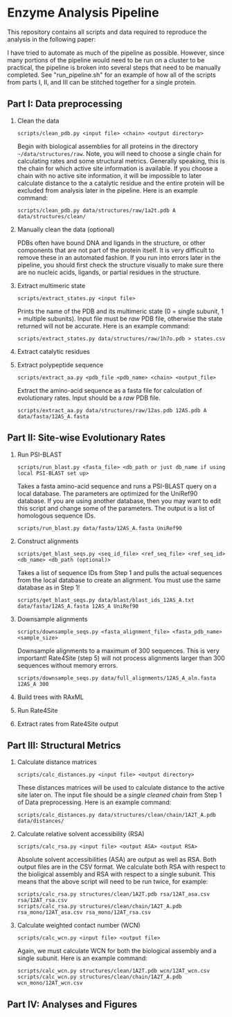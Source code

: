 # Enzyme Analysis Pipeline
This repository contains all scripts and data required to reproduce the analysis in the following paper:


I have tried to automate as much of the pipeline as possible. However, since many portions of the pipeline would need to be run on a cluster to be practical, the pipeline is broken into several steps that need to be manually completed. See "run_pipeline.sh" for an example of how all of the scripts from parts I, II, and III can be stitched together for a single protein.

## Part I: Data preprocessing

1.  Clean the data
    
    `scripts/clean_pdb.py <input file> <chain> <output directory>`
         
    Begin with biological assemblies for all proteins in the directory `~/data/structures/raw`. Note, you will need to choose a single chain for calculating rates and some structural metrics. Generally speaking, this is the chain for which active site information is available. If you choose a chain with no active site information, it will be impossible to later calculate distance to the a catalytic residue and the entire protein will be excluded from analysis later in the pipeline. Here is an example command:
         
    `scripts/clean_pdb.py data/structures/raw/1a2t.pdb A data/structures/clean/`

2.  Manually clean the data (optional)
    
    PDBs often have bound DNA and ligands in the structure, or other components that are not part of the protein itself. It is very difficult to remove these in an automated fashion. If you run into errors later in the pipeline, you should first check the structure visually to make sure there are no nucleic acids, ligands, or partial residues in the structure.

3.  Extract multimeric state

    `scripts/extract_states.py <input file>`
    
    Prints the name of the PDB and its multimeric state (0 = single subunit, 1 = multiple subunits). Input file must be _raw_ PDB file, otherwise the state returned will not be accurate. Here is an example command:
    
    `scripts/extract_states.py data/structures/raw/1h7o.pdb > states.csv`

4. Extract catalytic residues

5. Extract polypeptide sequence
   
   `scripts/extract_aa.py <pdb_file <pdb_name> <chain> <output_file>`
   
   Extract the amino-acid sequence as a fasta file for calculation of evolutionary rates. Input should be a _raw_ PDB file.
   
   `scripts/extract_aa.py data/structures/raw/12as.pdb 12AS.pdb A data/fasta/12AS_A.fasta`

## Part II: Site-wise Evolutionary Rates

1. Run PSI-BLAST

   `scripts/run_blast.py <fasta_file> <db_path or just db_name if using local PSI-BLAST set up>`
   
   Takes a fasta amino-acid sequence and runs a PSI-BLAST query on a local database. The parameters are optimized for the UniRef90 database. If you are using another database, then you may want to edit this script and change some of the parameters. The output is a list of homologous sequence IDs.
   
   `scripts/run_blast.py data/fasta/12AS_A.fasta UniRef90`
   
2. Construct alignments
   
   `scripts/get_blast_seqs.py <seq_id_file> <ref_seq_file> <ref_seq_id> <db_name> <db_path (optional)>`
   
   Takes a list of sequence IDs from Step 1 and pulls the actual sequences from the local database to create an alignment. You must use the same database as in Step 1!
   
   `scripts/get_blast_seqs.py data/blast/blast_ids_12AS_A.txt data/fasta/12AS_A.fasta 12AS_A UniRef90`
   
3. Downsample alignments

   `scripts/downsample_seqs.py <fasta_alignment_file> <fasta_pdb_name> <sample_size>`
   
   Downsample alignments to a maximum of 300 sequences. This is very important! Rate4Site (step 5) will not process alignments larger than 300 sequences without memory errors.
   
   `scripts/downsample_seqs.py data/full_alignments/12AS_A_aln.fasta 12AS_A 300`

4. Build trees with RAxML

5. Run Rate4Site

6. Extract rates from Rate4Site output

## Part III: Structural Metrics

1.  Calculate distance matrices
    
    `scripts/calc_distances.py <input file> <output directory>`
    
    These distances matrices will be used to calculate distance to the active site later on. The input file should be a _single cleaned chain_ from Step 1 of Data preprocessing. Here is an example command:
    
    `scripts/calc_distances.py data/structures/clean/chain/1A2T_A.pdb data/distances/`
     
2.  Calculate relative solvent accessibility (RSA)
    
    `scripts/calc_rsa.py <input file> <output ASA> <output RSA>`
    
    Absolute solvent accessibilities (ASA) are output as well as RSA. Both output files are in the CSV format. We calculate both RSA with respect to the bioligical assembly and RSA with respect to a single subunit. This means that the above script will need to be run twice, for example:
    ```
    scripts/calc_rsa.py structures/clean/1A2T.pdb rsa/12AT_asa.csv rsa/12AT_rsa.csv
    scripts/calc_rsa.py structures/clean/chain/1A2T_A.pdb rsa_mono/12AT_asa.csv rsa_mono/12AT_rsa.csv
    ```
    
3.  Calculate weighted contact number (WCN)
    
    `scripts/calc_wcn.py <input file> <output file>`
    
    Again, we must calculate WCN for both the biological assembly and a single subunit. Here is an example command:
    ```
    scripts/calc_wcn.py structures/clean/1A2T.pdb wcn/12AT_wcn.csv
    scripts/calc_wcn.py structures/clean/chain/1A2T_A.pdb wcn_mono/12AT_wcn.csv
    ```
     
## Part IV: Analyses and Figures

